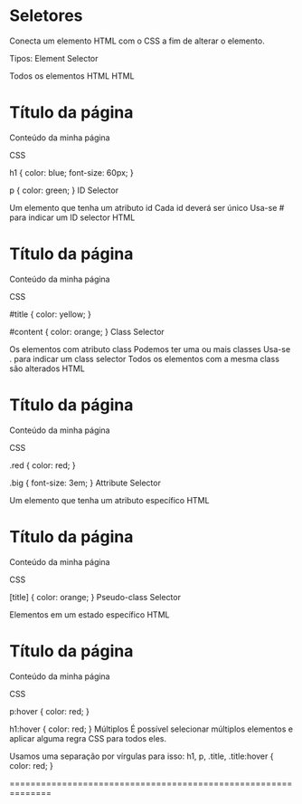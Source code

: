 # Seletores

Conecta um elemento HTML com o CSS a fim de alterar o elemento.

Tipos:
Element Selector

Todos os elementos HTML
HTML

<h1>Título da página</h1>
<p>Conteúdo da minha página</p>
CSS

h1 {
color: blue;
font-size: 60px;
}

p {
color: green;
}
ID Selector

Um elemento que tenha um atributo id
Cada id deverá ser único
Usa-se # para indicar um ID selector
HTML

<h1 id="title">Título da página</h1>
<p id="content">Conteúdo da minha página</p>
CSS

#title {
color: yellow;
}

#content {
color: orange;
}
Class Selector

Os elementos com atributo class
Podemos ter uma ou mais classes
Usa-se . para indicar um class selector
Todos os elementos com a mesma class são alterados
HTML

<h1 class="red big">Título da página</h1>
<p class="red big">Conteúdo da minha página</p>
CSS

.red {
color: red;
}

.big {
font-size: 3em;
}
Attribute Selector

Um elemento que tenha um atributo específico
HTML

<h1 title="Algum titlulo">Título da página</h1>
<p title="Conteúdo da página">Conteúdo da minha página</p>
CSS

[title] {
color: orange;
}
Pseudo-class Selector

Elementos em um estado específico
HTML

<h1 class="red big">Título da página</h1>
<p class="red big">Conteúdo da minha página</p>
CSS

p:hover {
color: red;
}

h1:hover {
color: red;
}
Múltiplos
É possível selecionar múltiplos elementos e aplicar alguma regra CSS para todos eles.

Usamos uma separação por vírgulas para isso:
h1, p, .title, .title:hover {
color: red;
}

==============================================================
